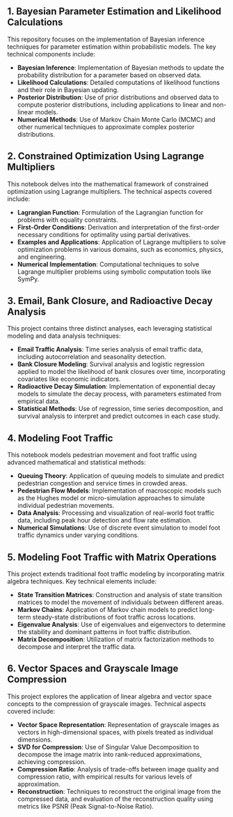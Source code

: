 ## 1. Bayesian Parameter Estimation and Likelihood Calculations

This repository focuses on the implementation of Bayesian inference techniques for parameter estimation within probabilistic models. The key technical components include:

- **Bayesian Inference**: Implementation of Bayesian methods to update the probability distribution for a parameter based on observed data.
- **Likelihood Calculations**: Detailed computations of likelihood functions and their role in Bayesian updating.
- **Posterior Distribution**: Use of prior distributions and observed data to compute posterior distributions, including applications to linear and non-linear models.
- **Numerical Methods**: Use of Markov Chain Monte Carlo (MCMC) and other numerical techniques to approximate complex posterior distributions.

## 2. Constrained Optimization Using Lagrange Multipliers

This notebook delves into the mathematical framework of constrained optimization using Lagrange multipliers. The technical aspects covered include:

- **Lagrangian Function**: Formulation of the Lagrangian function for problems with equality constraints.
- **First-Order Conditions**: Derivation and interpretation of the first-order necessary conditions for optimality using partial derivatives.
- **Examples and Applications**: Application of Lagrange multipliers to solve optimization problems in various domains, such as economics, physics, and engineering.
- **Numerical Implementation**: Computational techniques to solve Lagrange multiplier problems using symbolic computation tools like SymPy.

## 3. Email, Bank Closure, and Radioactive Decay Analysis

This project contains three distinct analyses, each leveraging statistical modeling and data analysis techniques:

- **Email Traffic Analysis**: Time series analysis of email traffic data, including autocorrelation and seasonality detection.
- **Bank Closure Modeling**: Survival analysis and logistic regression applied to model the likelihood of bank closures over time, incorporating covariates like economic indicators.
- **Radioactive Decay Simulation**: Implementation of exponential decay models to simulate the decay process, with parameters estimated from empirical data.
- **Statistical Methods**: Use of regression, time series decomposition, and survival analysis to interpret and predict outcomes in each case study.

## 4. Modeling Foot Traffic

This notebook models pedestrian movement and foot traffic using advanced mathematical and statistical methods:

- **Queuing Theory**: Application of queuing models to simulate and predict pedestrian congestion and service times in crowded areas.
- **Pedestrian Flow Models**: Implementation of macroscopic models such as the Hughes model or micro-simulation approaches to simulate individual pedestrian movements.
- **Data Analysis**: Processing and visualization of real-world foot traffic data, including peak hour detection and flow rate estimation.
- **Numerical Simulations**: Use of discrete event simulation to model foot traffic dynamics under varying conditions.

## 5. Modeling Foot Traffic with Matrix Operations

This project extends traditional foot traffic modeling by incorporating matrix algebra techniques. Key technical elements include:

- **State Transition Matrices**: Construction and analysis of state transition matrices to model the movement of individuals between different areas.
- **Markov Chains**: Application of Markov chain models to predict long-term steady-state distributions of foot traffic across locations.
- **Eigenvalue Analysis**: Use of eigenvalues and eigenvectors to determine the stability and dominant patterns in foot traffic distribution.
- **Matrix Decomposition**: Utilization of matrix factorization methods to decompose and interpret the traffic data.

## 6. Vector Spaces and Grayscale Image Compression

This project explores the application of linear algebra and vector space concepts to the compression of grayscale images. Technical aspects covered include:

- **Vector Space Representation**: Representation of grayscale images as vectors in high-dimensional spaces, with pixels treated as individual dimensions.
- **SVD for Compression**: Use of Singular Value Decomposition to decompose the image matrix into rank-reduced approximations, achieving compression.
- **Compression Ratio**: Analysis of trade-offs between image quality and compression ratio, with empirical results for various levels of approximation.
- **Reconstruction**: Techniques to reconstruct the original image from the compressed data, and evaluation of the reconstruction quality using metrics like PSNR (Peak Signal-to-Noise Ratio).
